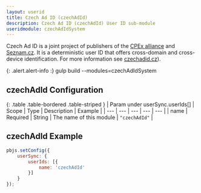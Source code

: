 ```yaml
---
layout: userid
title: Czech Ad ID (czechAdId)
description: Czech Ad ID (czechAdId) User ID sub-module
useridmodule: czechAdIdSystem
---
```


Czech Ad ID is a joint project of publishers of the [CPEx alliance](https://www.cpex.cz/) and [Seznam.cz](https://www.seznam.cz). It is a deterministic user ID that offers cross-domain and cross-device identification. For more information see [czechadid.cz](https://www.czechadid.cz)).

{: .alert.alert-info :}
gulp build --modules=czechAdIdSystem

## czechAdId Configuration

{: .table .table-bordered .table-striped }
| Param under userSync.userIds[] | Scope | Type | Description | Example |
| --- | --- | --- | --- | --- |
| name | Required | String | The name of this module | `"czechAdId"` |

## czechAdId Example

```javascript
pbjs.setConfig({
    userSync: {
        userIds: [{
            name: 'czechAdId'
        }]
    }
});
```
